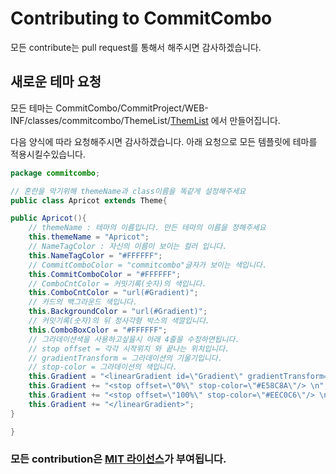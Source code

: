 # Contributing to CommitCombo

모든 contribute는 pull request를 통해서 해주시면 감사하겠습니다.


## 새로운 테마 요청

모든 테마는 CommitCombo/CommitProject/WEB-INF/classes/commitcombo/ThemeList/[ThemList](https://github.com/devxb/CommitCombo/tree/main/CommitProject/WEB-INF/classes/commitcombo/ThemList) 
에서 만들어집니다.

다음 양식에 따라 요청해주시면 감사하겠습니다.
아래 요청으로 모든 템플릿에 테마를 적용시킬수있습니다.

``` java
package commitcombo;

// 혼란을 막기위해 themeName과 class이름을 똑같게 설정해주세요
public class Apricot extends Theme{

public Apricot(){
	// themeName : 테마의 이름입니다. 만든 테마의 이름을 정해주세요
	this.themeName = "Apricot";
	// NameTagColor : 자신의 이름이 보이는 컬러 입니다.
	this.NameTagColor = "#FFFFFF";
	// CommitComboColor = "commitcombo"글자가 보이는 색입니다.
	this.CommitComboColor = "#FFFFFF";
	// ComboCntColor = 커밋기록(숫자)의 색입니다.
	this.ComboCntColor = "url(#Gradient)";
	// 카드의 백그라운드 색입니다.
	this.BackgroundColor = "url(#Gradient)";
	// 커밋기록(숫자)의 뒤 정사각형 박스의 색깔입니다.
	this.ComboBoxColor = "#FFFFFF";
	// 그라데이션색을 사용하고싶을시 아래 4줄을 수정하면됩니다.
	// stop offset = 각각 시작위치 와 끝나는 위치입니다.
	// gradientTransform = 그라데이션의 기울기입니다.
	// stop-color = 그라데이션의 색입니다.
	this.Gradient = "<linearGradient id=\"Gradient\" gradientTransform=\"rotate(20)\">\n";
	this.Gradient += "<stop offset=\"0%\" stop-color=\"#E58C8A\"/> \n";
	this.Gradient += "<stop offset=\"100%\" stop-color=\"#EEC0C6\"/> \n";
	this.Gradient += "</linearGradient>";
}

}
```
<h3> 모든 contribution은  <a href = "https://github.com/devxb/CommitCombo/blob/main/LICENSE"> MIT 라이선스</a>가 부여됩니다. </h3>
